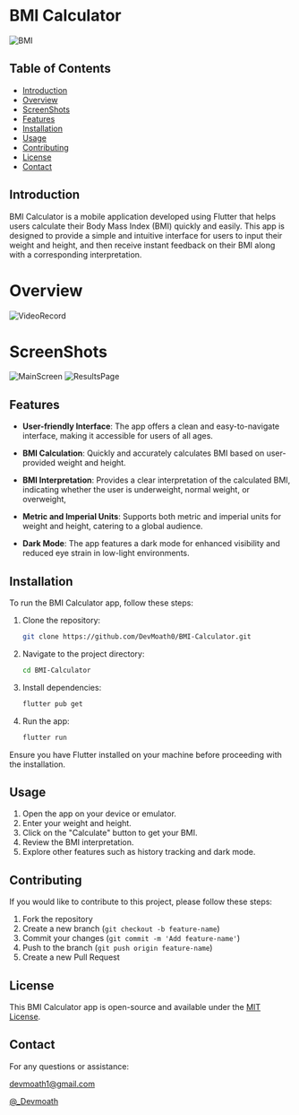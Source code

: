 # BMI Calculator 
![BMI](https://github.com/DevMoath0/BMI-Calculator/assets/109462109/29c18492-8122-4f61-9b96-4e766985298e)

## Table of Contents
- [Introduction](#introduction)
- [Overview](#Overview)
- [ScreenShots](#ScreenShots)
- [Features](#features)
- [Installation](#installation)
- [Usage](#usage)
- [Contributing](#contributing)
- [License](#license)
- [Contact](#Contact)

## Introduction

BMI Calculator is a mobile application developed using Flutter that helps users calculate their Body Mass Index (BMI) quickly and easily. This app is designed to provide a simple and intuitive interface for users to input their weight and height, and then receive instant feedback on their BMI along with a corresponding interpretation.

# Overview
![VideoRecord](https://github.com/DevMoath0/BMI-Calculator/assets/109462109/c685a65d-aa52-4f7b-953b-0740549c56f9)

# ScreenShots
![MainScreen](https://github.com/DevMoath0/BMI-Calculator/assets/109462109/0be54386-b8db-4f19-b4fa-bb147e4a496f)
![ResultsPage](https://github.com/DevMoath0/BMI-Calculator/assets/109462109/6304d6bf-88c1-4f1f-882a-94c7e83cb84f)

## Features

- **User-friendly Interface**: The app offers a clean and easy-to-navigate interface, making it accessible for users of all ages.

- **BMI Calculation**: Quickly and accurately calculates BMI based on user-provided weight and height.

- **BMI Interpretation**: Provides a clear interpretation of the calculated BMI, indicating whether the user is underweight, normal weight, or overweight, 

- **Metric and Imperial Units**: Supports both metric and imperial units for weight and height, catering to a global audience.

- **Dark Mode**: The app features a dark mode for enhanced visibility and reduced eye strain in low-light environments.

## Installation

To run the BMI Calculator app, follow these steps:

1. Clone the repository:

    ```bash
    git clone https://github.com/DevMoath0/BMI-Calculator.git
    ```

2. Navigate to the project directory:

    ```bash
    cd BMI-Calculator
    ```

3. Install dependencies:

    ```bash
    flutter pub get
    ```

4. Run the app:

    ```bash
    flutter run
    ```

Ensure you have Flutter installed on your machine before proceeding with the installation.

## Usage

1. Open the app on your device or emulator.
2. Enter your weight and height.
3. Click on the "Calculate" button to get your BMI.
4. Review the BMI interpretation.
5. Explore other features such as history tracking and dark mode.

## Contributing

If you would like to contribute to this project, please follow these steps:

1. Fork the repository
2. Create a new branch (`git checkout -b feature-name`)
3. Commit your changes (`git commit -m 'Add feature-name'`)
4. Push to the branch (`git push origin feature-name`)
5. Create a new Pull Request

## License

This BMI Calculator app is open-source and available under the [MIT License](LICENSE).

## Contact
For any questions or assistance:

[devmoath1@gmail.com](mailto:devmoath1@gmail.com)

[@_Devmoath](https://twitter.com/_DevMoath)

